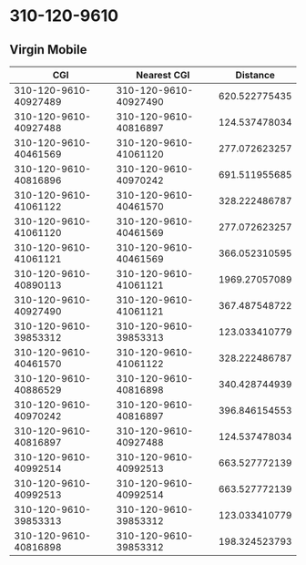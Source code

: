 # 310-120-9610
## Virgin Mobile


| CGI | Nearest CGI | Distance |
|-----|-------------|----------|
| 310-120-9610-40927489 | 310-120-9610-40927490 | 620.522775435 |
| 310-120-9610-40927488 | 310-120-9610-40816897 | 124.537478034 |
| 310-120-9610-40461569 | 310-120-9610-41061120 | 277.072623257 |
| 310-120-9610-40816896 | 310-120-9610-40970242 | 691.511955685 |
| 310-120-9610-41061122 | 310-120-9610-40461570 | 328.222486787 |
| 310-120-9610-41061120 | 310-120-9610-40461569 | 277.072623257 |
| 310-120-9610-41061121 | 310-120-9610-40461569 | 366.052310595 |
| 310-120-9610-40890113 | 310-120-9610-41061121 | 1969.27057089 |
| 310-120-9610-40927490 | 310-120-9610-41061121 | 367.487548722 |
| 310-120-9610-39853312 | 310-120-9610-39853313 | 123.033410779 |
| 310-120-9610-40461570 | 310-120-9610-41061122 | 328.222486787 |
| 310-120-9610-40886529 | 310-120-9610-40816898 | 340.428744939 |
| 310-120-9610-40970242 | 310-120-9610-40816897 | 396.846154553 |
| 310-120-9610-40816897 | 310-120-9610-40927488 | 124.537478034 |
| 310-120-9610-40992514 | 310-120-9610-40992513 | 663.527772139 |
| 310-120-9610-40992513 | 310-120-9610-40992514 | 663.527772139 |
| 310-120-9610-39853313 | 310-120-9610-39853312 | 123.033410779 |
| 310-120-9610-40816898 | 310-120-9610-39853312 | 198.324523793 |
